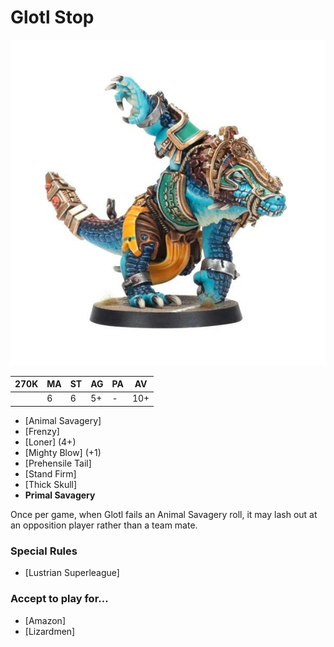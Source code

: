 # Glotl Stop

![](../media/starplayers/BBGlotlStopLead.jpg)

| 270K  | MA | ST | AG | PA | AV |
| --- | --- | --- | --- | --- | --- |
| | 6 | 6 | 5+ | - | 10+ |

* [Animal Savagery]
* [Frenzy]
* [Loner] (4+)
* [Mighty Blow] (+1)
* [Prehensile Tail]
* [Stand Firm]
* [Thick Skull]
* **Primal Savagery**

Once per game, when Glotl fails an Animal Savagery roll, it may lash out at an opposition player rather than a team mate.

### Special Rules

* [Lustrian Superleague]

### Accept to play for...

* [Amazon]
* [Lizardmen]
